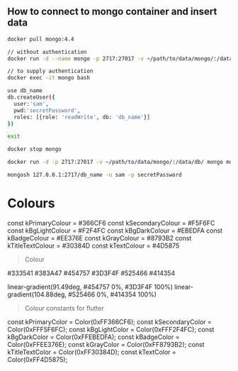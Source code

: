 ## How to connect to mongo container and insert data

```bash
docker pull mongo:4.4

// without authentication
docker run -d --name mongo -p 2717:27017 -v ~/path/to/data/mongo/:/data/db/ mongo:4.4.3

// to supply authentication
docker exec -it mongo bash

use db_name
db.createUser({
  user:'sam',
  pwd:'secretPassword',
  roles: [{role: 'readWrite', db: 'db_name'}]
})

exit

docker stop mongo

docker run -d -p 2717:27017 -v ~/path/to/data/mongo/:/data/db/ mongo mongod --auth

mongosh 127.0.0.1:2717/db_name -u sam -p secretPassword
```

# Colours

const kPrimaryColour = #366CF6
const kSecondaryColour = #F5F6FC
const kBgLightColour = #F2F4FC
const kBgDarkColour = #EBEDFA
const kBadgeColour = #EE376E
const kGrayColour = #8793B2
const kTitleTextColour = #30384D
const kTextColour = #4D5875

> Colour

#333541
#383A47
#454757
#3D3F4F
#525466
#414354

linear-gradient(91.49deg, #454757 0%, #3D3F4F 100%)
linear-gradient(104.88deg, #525466 0%, #414354 100%)

> Colour constants for flutter

const kPrimaryColor = Color(0xFF366CF6);
const kSecondaryColor = Color(0xFFF5F6FC);
const kBgLightColor = Color(0xFFF2F4FC);
const kBgDarkColor = Color(0xFFEBEDFA);
const kBadgeColor = Color(0xFFEE376E);
const kGrayColor = Color(0xFF8793B2);
const kTitleTextColor = Color(0xFF30384D);
const kTextColor = Color(0xFF4D5875);
